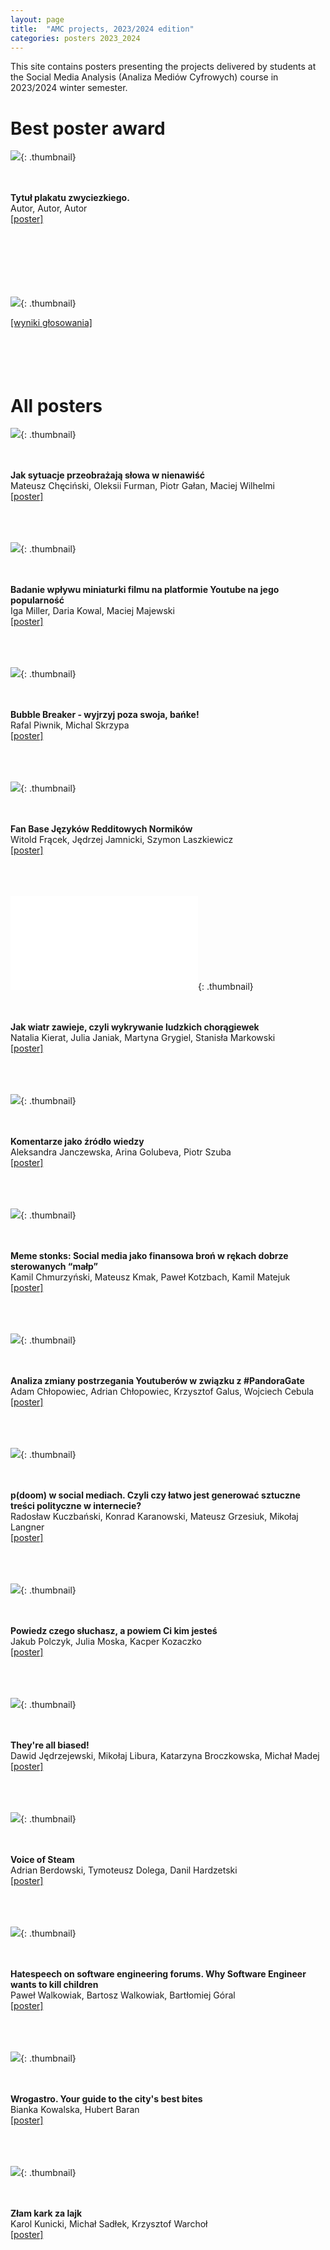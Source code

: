 ```yaml
---
layout: page
title:  "AMC projects, 2023/2024 edition"
categories: posters 2023_2024
---
```

<style>
  .thumbnail{
    width:200px;
    height:40%;
    float: left;
    border: 0px solid;
    border-color: #ccc;
    margin-right: 3%;
    margin-left: 5%;
    margin-bottom: 5%;
  }
    .thumbnail-oversized{
    width:30%;
    height:30%;
    float: left;
    border: 0px solid;
    border-color: #ccc;
    margin-right: 3%;
    margin-left: 5%;
    margin-bottom: 5%;
  }
  .description{
    margin-top: 20px;
    padding-top: 50px;
  }

</style>

This site contains posters presenting the projects delivered by students at the Social Media Analysis (Analiza Mediów Cyfrowych) course in 2023/2024 winter semester.  




# Best poster award 

![](/posters/2023_2024/th/profiler.png){: .thumbnail}  
<p style=".description"><br /><br /><b>Tytuł plakatu zwyciezkiego.</b><br />
Autor, Autor, Autor<br />
<a href="/posters/2023_2024/pdf/profiler.pdf">[poster]</a>
<br />
<br />
<br />
<br />
<br />
<br />
&nbsp;
</p> 


![](/posters/2023_2024/results.png){: .thumbnail}
<p style=".description">
<a href="/posters/2023_2024/results.png">[wyniki głosowania]</a>
<br />
<br />
<br />
<br />
&nbsp;
</p> 


# All posters



![](/posters/2023_2024/th/AMC_galgany.png){: .thumbnail}  
<p style=".description"><br /><br /><b>Jak sytuacje przeobrażają słowa w nienawiść</b><br />
Mateusz Chęciński, Oleksii Furman, Piotr Gałan, Maciej Wilhelmi  <br />
<a href="/posters/2023_2024/pdf/AMC_galgany.pdf">[poster]</a>
<br />
<br />
<br />
&nbsp;
</p> 

![](/posters/2023_2024/th/Badanie_wplywu.png){: .thumbnail}  
<p style=".description"><br /><br /><b> Badanie wpływu miniaturki filmu na platformie Youtube na jego popularność </b><br /> 
Iga Miller, Daria Kowal, Maciej Majewski <br />
<a href="/posters/2023_2024/pdf/Badanie_wplywu.pdf">[poster]</a>
<br />
<br />
<br />
&nbsp;
</p> 

![](/posters/2023_2024/th/Bubble_breaker.png){: .thumbnail}  
<p style=".description"><br /><br /><b> Bubble Breaker - wyjrzyj poza swoja, bańke! </b><br /> 
Rafal Piwnik, Michal Skrzypa <br />
<a href="/posters/2023_2024/pdf/Bubble_breaker.pdf">[poster]</a>
<br />
<br />
<br />
&nbsp;
</p> 

![](/posters/2023_2024/th/Fan_base.png){: .thumbnail}  
<p style=".description"><br /><br /><b> Fan Base Języków Redditowych Normików </b><br />
Witold Frącek, Jędrzej Jamnicki, Szymon Laszkiewicz <br />
<a href="/posters/2023_2024/pdf/Fan_base.pdf">[poster]</a>
<br />
<br />
<br />
&nbsp;
</p> 

![](/posters/2023_2024/th/Jak_wiatr.pdf){: .thumbnail}  
<p style=".description"><br /><br /><b>Jak wiatr zawieje, czyli wykrywanie ludzkich chorągiewek</b><br />
Natalia Kierat, Julia Janiak, Martyna Grygiel, Stanisła Markowski <br />
<a href="/posters/2023_2024/pdf/Jak_wiatr.pdf">[poster]</a>
<br />
<br />
<br />
&nbsp;
</p> 


![](/posters/2023_2024/th/Komentarze_jako.png){: .thumbnail}  
<p style=".description"><br /><br /><b>Komentarze jako źródło wiedzy</b><br />
Aleksandra Janczewska, Arina Golubeva, Piotr Szuba <br />
<a href="/posters/2023_2024/pdf/Komentarze_jako.pdf">[poster]</a>
<br />
<br />
<br />
&nbsp;
</p> 


![](/posters/2023_2024/th/Meme_stonks.png){: .thumbnail}  
<p style=".description"><br /><br /><b>Meme stonks: Social media jako finansowa broń w rękach dobrze sterowanych “małp” </b><br />
Kamil Chmurzyński, Mateusz Kmak, Paweł Kotzbach, Kamil Matejuk<br />
<a href="/posters/2023_2024/pdf/Meme_stonks.pdf">[poster]</a>
<br />
<br />
<br />
&nbsp;
</p> 



![](/posters/2023_2024/th/Pandora_gate.png){: .thumbnail}  
<p style=".description"><br /><br /><b>Analiza zmiany postrzegania Youtuberów w związku z #PandoraGate</b><br />
Adam Chłopowiec, Adrian Chłopowiec, Krzysztof Galus, Wojciech Cebula<br />
<a href="/posters/2023_2024/pdf/Pandora_gate.pdf">[poster]</a>
<br />
<br />
<br />
&nbsp;
</p> 


![](/posters/2023_2024/th/Pdoom.png){: .thumbnail}  
<p style=".description"><br /><br /><b>p(doom) w social mediach. Czyli czy łatwo jest generować sztuczne treści polityczne w internecie?</b><br />
Radosław Kuczbański, Konrad Karanowski, Mateusz Grzesiuk, Mikołaj Langner<br />
<a href="/posters/2023_2024/pdf/Pdoom.pdf">[poster]</a>
<br />
<br />
<br />
&nbsp;
</p>


![](/posters/2023_2024/th/Powiedz_czego.png){: .thumbnail}  
<p style=".description"><br /><br /><b>Powiedz czego słuchasz, a powiem Ci kim jesteś</b><br />
Jakub Polczyk, Julia Moska, Kacper Kozaczko<br />
<a href="/posters/2023_2024/pdf/Powiedz_czego.pdf">[poster]</a>
<br />
<br />
<br />
&nbsp;
</p> 


![](/posters/2023_2024/th/They_are.png){: .thumbnail}  
<p style=".description"><br /><br /><b>They're all biased!</b><br />
Dawid Jędrzejewski, Mikołaj Libura, Katarzyna Broczkowska, Michał Madej<br />
<a href="/posters/2023_2024/pdf/They_are.pdf">[poster]</a>
<br />
<br />
<br />
&nbsp;
</p> 

![](/posters/2023_2024/th/Voice_of.png){: .thumbnail}  
<p style=".description"><br /><br /><b>Voice of Steam</b><br />
Adrian Berdowski, Tymoteusz Dolega, Danil Hardzetski<br />
<a href="/posters/2023_2024/pdf/Voice_of.pdf">[poster]</a>
<br />
<br />
<br />
&nbsp;
</p> 

![](/posters/2023_2024/th/Why_software.png){: .thumbnail}  
<p style=".description"><br /><br /><b>Hatespeech on software engineering forums. Why Software Engineer wants to kill children</b><br />
Paweł Walkowiak, Bartosz Walkowiak, Bartłomiej Góral<br />
<a href="/posters/2023_2024/pdf/Why_software.pdf">[poster]</a>
<br />
<br />
<br />
&nbsp;
</p> 

![](/posters/2023_2024/th/Wrogastro.png){: .thumbnail}  
<p style=".description"><br /><br /><b>Wrogastro. Your guide to the city's best bites</b><br />
Bianka Kowalska, Hubert Baran<br />
<a href="/posters/2023_2024/pdf/Wrogastro.pdf">[poster]</a>
<br />
<br />
<br />
&nbsp;
</p> 

![](/posters/2023_2024/th/Zlam_kark.png){: .thumbnail}  
<p style=".description"><br /><br /><b>Złam kark za lajk</b><br />
Karol Kunicki, Michał Sadłek, Krzysztof Warchoł<br />
<a href="/posters/2023_2024/pdf/Zlam_kark.pdf">[poster]</a>
<br />
<br />
<br />
&nbsp;
</p> 
